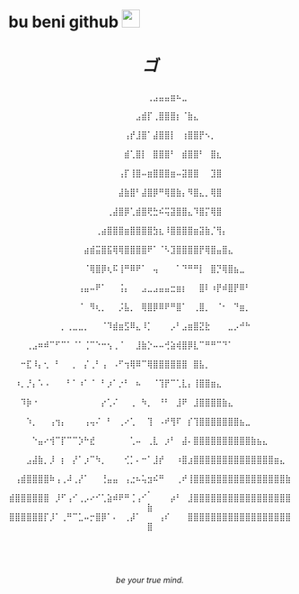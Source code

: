 # bu beni github <img src="https://media.tenor.com/m7WocTla1rQAAAAi/persona-persona4.gif" width="32">


# <p align="center"><i>ゴ</i></p>

<p align="center">
⠀⠀⠀⠀⠀⠀⠀⠀⠀⠀⠀⠀⠀⠀⠀⠀⠀⠀⠀⠀⠀⠀⠀⠀⢀⣠⣤⣤⣶⠦⣀⠀⠀⠀⠀⠀⠀⠀⠀⠀⠀⠀⠀⠀⠀⠀⠀⠀⠀⠀
⠀⠀⠀⠀⠀⠀⠀⠀⠀⠀⠀⠀⠀⠀⠀⠀⠀⠀⠀⠀⠀⠀⣠⣾⡏⢀⣿⣿⣿⡆⠈⣷⣄⠀⠀⠀⠀⠀⠀⠀⠀⠀⠀⠀⠀⠀⠀⠀⠀⠀
⠀⠀⠀⠀⠀⠀⠀⠀⠀⠀⠀⠀⠀⠀⠀⠀⠀⠀⠀⠀⢠⡞⣸⣿⠁⣼⣿⣿⡇⠀⢰⣿⣿⡟⠢⡀⠀⠀⠀⠀⠀⠀⠀⠀⠀⠀⠀⠀⠀⠀
⠀⠀⠀⠀⠀⠀⠀⠀⠀⠀⠀⠀⠀⠀⠀⠀⠀⠀⠀⠀⣾⢁⣿⡇⠀⣿⣿⣿⠃⠀⣾⣿⣿⠃⠀⣿⣆⠀⠀⠀⠀⠀⠀⠀⠀⠀⠀⠀⠀⠀
⠀⠀⠀⠀⠀⠀⠀⠀⠀⠀⠀⠀⠀⠀⠀⠀⠀⠀⠀⢠⡏⢸⣿⠤⣶⣿⣿⣿⣶⠤⣽⣿⣿⠀⠀⣹⣿⠀⠀⠀⠀⠀⠀⠀⠀⠀⠀⠀⠀⠀
⠀⠀⠀⠀⠀⠀⠀⠀⠀⠀⠀⠀⠀⠀⠀⠀⠀⠀⠀⣼⣷⣿⠃⣼⣿⡿⠛⢿⣿⣷⡄⠻⣿⣄⡀⢿⣿⠀⠀⠀⠀⠀⠀⠀⠀⠀⠀⠀⠀⠀
⠀⠀⠀⠀⠀⠀⠀⠀⠀⠀⠀⠀⠀⠀⠀⠀⠀⢀⣼⣿⡿⢁⣾⣿⢟⣓⠮⢭⣽⣿⣿⣄⠹⣿⡍⢿⣿⠀⠀⠀⠀⠀⠀⠀⠀⠀⠀⠀⠀⠀
⠀⠀⠀⠀⠀⠀⠀⠀⠀⠀⠀⠀⠀⠀⠀⢀⣴⣿⣿⣿⣶⣿⣿⣿⣿⣳⣆⠸⣿⣿⣿⣿⣶⣽⣷⡈⢻⡄⠀⠀⠀⠀⠀⠀⠀⠀⠀⠀⠀⠀
⠀⠀⠀⠀⠀⠀⠀⠀⠀⠀⠀⠀⠀⣴⣾⣭⣿⣯⢿⢿⣿⣿⣿⣿⠟⠁⠈⠣⣹⣿⣿⣿⣿⡟⢿⣿⣤⣿⣄⠀⠀⠀⠀⠀⠀⠀⠀⠀⠀⠀
⠀⠀⠀⠀⠀⠀⠀⠀⠀⠀⠀⠀⠀⠈⢿⣿⡿⢆⠯⢸⠛⠿⠟⠁⠀⢤⠀⠀⠀⠁⠙⠛⠛⡇⠀⣿⡙⢿⣿⣦⣀⠀⠀⠀⠀⠀⠀⠀⠀⠀
⠀⠀⠀⠀⠀⠀⠀⠀⠀⠀⠀⠀⢠⣤⠤⠟⠁⠀⠀⢨⡄⠀⠀⣠⣀⣠⣤⣤⣒⣶⡆⠀⠀⣿⠇⠰⡟⠾⣿⡟⠿⠃⠀⠀⠀⠀⠀⠀⠀⠀
⠀⠀⠀⠀⠀⠀⠀⠀⠀⠀⠀⠀⠈⠀⠻⢆⡀⠀⠀⡨⣧⡀⠀⢿⣿⡿⠿⠟⠛⣿⠁⠀⢀⣿⡀⠀⠈⠂⠀⠙⣶⡀⠀⠀⠀⠀⠀⠀⠀⠀
⠀⠀⠀⠀⠀⠀⠀⠀⠀⡀⢀⣀⣀⡀⠀⠀⠈⠹⣾⣶⣫⠿⣄⠸⡁⠀⠀⠀⡠⠃⣠⣶⣿⣝⣗⠀⠀⠀⣀⡠⠚⠓⠀⠀⠀⠀⠀⠀⠀⠀
⠀⠀⠀⢀⣠⠶⠾⠉⠋⠉⠁⠈⠁⢈⠉⠑⠒⢢⢀⠈⠀⠀⣸⣷⡑⠤⠤⢚⣵⢾⣿⡿⣇⠉⠛⠛⠉⠙⠁⠀⠀⠀⠀⠀⠀⠀⠀⠀⠀⠀
⠀⠀⠒⣏⠸⡄⢂⠀⠃⠀⠀⡀⠀⡌⢀⠃⢠⠀⠠⠋⢲⢿⠿⠉⢿⣿⣿⣿⣿⣿⣿⠀⣿⣧⡀⠀⠀⠀⠀⠀⠀⠀⠀⠀⠀⠀⠀⠀⠀⠀
⠀⠰⡀⡘⡄⠡⠠⠀⠀⠀⠃⠁⠰⠁⠈⠀⠃⡰⠁⡐⠃⠀⠦⠀⠀⠈⢹⡟⠉⢁⣇⡄⢸⣿⣿⣶⣄⠀⠀⠀⠀⠀⠀⠀⠀⠀⠀⠀⠀⠀
⠀⠀⠹⡷⠐⠀⠀⠀⠀⠀⠀⠀⠀⠀⠀⠀⡔⢁⠌⠀⠀⢀⠀⠳⡀⠀⠘⠃⠀⣸⠟⠀⣸⣿⣿⣿⣿⣷⣄⠀⠀⠀⠀⠀⠀⠀⠀⠀⠀⠀
⠀⠀⠀⠱⡀⠀⠀⢠⢲⡄⠀⠀⠀⢠⢤⠌⠀⠃⠀⢀⠔⢁⠀⠀⢹⠀⠠⠞⢻⠏⠀⡎⢹⣿⣿⣿⣿⣿⣿⣿⣦⣀⠀⠀⠀⠀⠀⠀⠀⠀
⠀⠀⠀⠀⠑⣤⠔⢺⠉⡏⠉⠉⡱⠓⣞⠀⠀⠀⠀⠀⠀⢁⠤⠀⢀⣇⠀⡰⠃⠀⣼⠄⣿⣿⣿⣿⣿⣿⣿⣿⣿⣿⣷⣦⣄⠀⠀⠀⠀⠀
⠀⠀⠀⣠⣼⣷⡀⡸⠀⡆⠀⡜⠁⡰⠉⠳⡀⠀⠀⠀⢊⡁⠄⠒⠁⣸⡞⠀⠀⠰⣿⣰⣿⣿⣿⣿⣿⣿⣿⣿⣿⣿⣿⣿⣿⣿⣶⣄⠀⠀
⠀⢠⣾⣿⣿⣿⣿⠷⢠⢀⠼⢀⡜⠁⠀⠀⢘⣤⣤⠀⢠⣐⠦⢥⣲⠮⠛⠀⠀⢀⠞⢸⣿⣿⣿⣿⣿⣿⣿⣿⣿⣿⣿⣿⣿⣿⣿⣿⣷⡀
⣾⣿⣿⣿⣿⣿⣿⠀⡸⠋⢠⠊⢀⡠⠔⠊⢁⣵⠾⠟⠛⢈⢠⠊⠀⠀⠀⠀⡴⠃⠀⣸⣿⣿⣿⣿⣿⣿⣿⣿⣿⣿⣿⣿⣿⣿⣿⣿⣿⣷
⣿⣿⣿⣿⣿⣿⡏⡸⠁⢀⠛⠉⣁⠤⡒⣿⡿⠁⠄⠀⢀⡼⠁⠀⠀⠀⢠⠎⠀⠀⠀⣿⣿⣿⣿⣿⣿⣿⣿⣿⣿⣿⣿⣿⣿⣿⣿⣿⣿⣿
</p>

<br><br><br>

<p align="center"><i>be your true mind.</i></p>

